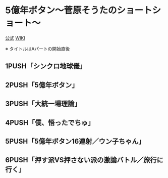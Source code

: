 # 5億年ボタン～菅原そうたのショートショート～

[公式](https://500000000button.com/) 
[WIKI](https://ja.wikipedia.org/wiki/5%E5%84%84%E5%B9%B4%E3%83%9C%E3%82%BF%E3%83%B3) 

※ タイトルはAパートの開始直後

## 1PUSH「シンクロ地球儀」

## 2PUSH「5億年ボタン」

## 3PUSH「大統一場理論」

## 4PUSH「僕、悟ったでちゅ」

## 5PUSH「5億年ボタン16連射／ウン子ちゃん」

## 6PUSH「押す派VS押さない派の激論バトル／旅行に行く」
